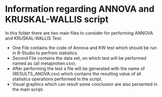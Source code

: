 # Information regarding ANNOVA and KRUSKAL-WALLIS script

In this folder there are two main files to consider for performing ANNOVA and KRUSKAL-WALLIS Test.

* One File contains the code of Annova and KW test which should be run in R-Studio to perfrom statistics.
* Second File contains the data set, on which test will be performed named as (all metaprotien.csv).
* After performing the test a file will be generated with the name of (RESULTS_ANOVA.csv) which 
 contains the resulting value of all statisitcs operations performed in the script.
 * Visual graphics which can result some conclusion are also persented in the main script.
